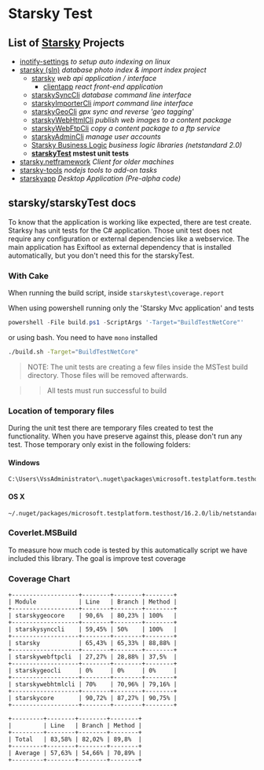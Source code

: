 # Starsky Test
## List of [Starsky](../../readme.md) Projects
 * [inotify-settings](../../inotify-settings/readme.md) _to setup auto indexing on linux_
 * [starsky (sln)](../../starsky/readme.md) _database photo index & import index project_
    * [starsky](../../starsky/starsky/readme.md) _web api application / interface_
      *  [clientapp](../../starsky/starsky/clientapp/readme.md) _react front-end application_
    * [starskySyncCli](../../starsky/starskysynccli/readme.md)  _database command line interface_
    * [starskyImporterCli](../../starsky/starskyimportercli/readme.md)  _import command line interface_
    * [starskyGeoCli](../../starsky/starskygeocli/readme.md)  _gpx sync and reverse 'geo tagging'_
    * [starskyWebHtmlCli](../../starsky/starskywebhtmlcli/readme.md)  _publish web images to a content package_
    * [starskyWebFtpCli](../../starsky/starskywebftpcli/readme.md)  _copy a content package to a ftp service_
    * [starskyAdminCli](../../starsky/starskyadmincli/readme.md)  _manage user accounts_
    * [Starsky Business Logic](../../starsky/starskybusinesslogic/readme.md) _business logic libraries (netstandard 2.0)_
    * __[starskyTest](../../starsky/starskytest/readme.md)  mstest unit tests__
 * [starsky.netframework](../../starsky.netframework/readme.md) _Client for older machines_
 * [starsky-tools](../../starsky-tools/readme.md) _nodejs tools to add-on tasks_
 * [starskyapp](../../starskyapp/readme.md) _Desktop Application (Pre-alpha code)_

## starsky/starskyTest docs

To know that the application is working like expected, there are test create.  Starksy has unit tests for the C# application.
Those unit test does not require any configuration or external dependencies like a webservice.
The main application has Exiftool as external dependency that is installed automatically, but you don't need this for the starskyTest.

### With Cake

When running the build script, inside `starskytest\coverage.report`

When using powershell running only the 'Starsky Mvc application' and tests

```powershell
powershell -File build.ps1 -ScriptArgs '-Target="BuildTestNetCore"'
```

or using bash. You need to have `mono` installed

```sh
./build.sh -Target="BuildTestNetCore"
```

>  NOTE: The unit tests are creating a few files inside the MSTest build directory. Those files will be removed afterwards.

>> All tests must run successful to build

### Location of temporary files

During the unit test there are temporary files created to test the functionality. When you have preserve against this, please don't run any test. Those temporary only exist in the following folders:

#### Windows
```
C:\Users\VssAdministrator\.nuget\packages\microsoft.testplatform.testhost\16.2.0\lib\netstandard1.5\
```

#### OS X
```
~/.nuget/packages/microsoft.testplatform.testhost/16.2.0/lib/netstandard1.5/
```

### Coverlet.MSBuild
To measure how much code is tested by this automatically script we have included this library.   The goal is improve test coverage

### Coverage Chart
```
+-------------------+--------+--------+--------+
| Module            | Line   | Branch | Method |
+-------------------+--------+--------+--------+
| starskygeocore    | 90,6%  | 80,23% | 100%   |
+-------------------+--------+--------+--------+
| starskysynccli    | 59,45% | 50%    | 100%   |
+-------------------+--------+--------+--------+
| starsky           | 65,43% | 65,33% | 88,88% |
+-------------------+--------+--------+--------+
| starskywebftpcli  | 27,27% | 28,88% | 37,5%  |
+-------------------+--------+--------+--------+
| starskygeocli     | 0%     | 0%     | 0%     |
+-------------------+--------+--------+--------+
| starskywebhtmlcli | 70%    | 70,96% | 79,16% |
+-------------------+--------+--------+--------+
| starskycore       | 90,72% | 87,27% | 90,75% |
+-------------------+--------+--------+--------+

+---------+--------+--------+--------+
|         | Line   | Branch | Method |
+---------+--------+--------+--------+
| Total   | 83,58% | 82,02% | 89,8%  |
+---------+--------+--------+--------+
| Average | 57,63% | 54,66% | 70,89% |
+---------+--------+--------+--------+
```
